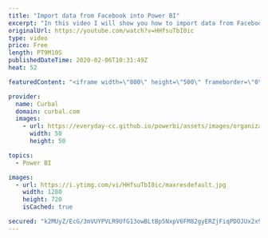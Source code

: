 ```yaml
---
title: "Import data from Facebook into Power BI"
excerpt: "In this video I will show you how to import data from Facebook into Power BI using the facebook connector. In part 2, I will show you how to import the data from Facebook API directly.   Looking for a download file? Go to our Download Center: https://curbal.com/donwload-center  SUBSCRIBE to learn more"
originalUrl: https://youtube.com/watch?v=HHfsuTbI0ic
type: video
price: Free
length: PT9M10S
publishedDateTime: 2020-02-06T10:31:49Z
heat: 52

featuredContent: "<iframe width=\"800\" height=\"500\" frameborder=\"0\" src=\"https://www.youtube.com/embed/HHfsuTbI0ic\" allow=\"accelerometer; autoplay; encrypted-media; gyroscope; picture-in-picture\" allowfullscreen></iframe>"

provider:
  name: Curbal
  domain: curbal.com
  images:
    - url: https://everyday-cc.github.io/powerbi/assets/images/organizations/curbal.com-50x50.jpg
      width: 50
      height: 50

topics:
  - Power BI

images:
  - url: https://i.ytimg.com/vi/HHfsuTbI0ic/maxresdefault.jpg
    width: 1280
    height: 720
    isCached: true

secured: "k2MUyZ/EcG/3mVUYPVLR9UfG13owBLtBp5NxpV6FM82gyERZjFiqPDOJUx2x9hTXu0y6hBH4Hr1fGIAek5J1/vw9DtFd2rK9BAVCLc+5ijzqyD5DLviqtbJ5nBv1f62yVs981n2b+eRPsj35+Oxyk261+/yx5O6IGYNH8RnTOwSdEn81g1h7XNFv+4MfVBfnk8HSZDvf0KBNNw66HcoBVbSSsSyQ2PMbHS5VgEYYpOEmnF/Tu/Y0bquZcXwUB+yZ10KS3zsh4gQOtxyFVVRDKaSeNs/ElvusLsz8nug6mIqzFIawEGLaMAGk1SmV+cMwJouR+iQ20Zp/BNJDBuFz92zOERTAa+A0Fy8Yh6vkmesFwQQiGBrqzeJyvdvIEccL43Bi59PIfS2azsnS6mp0dpP6r5voANcbGWuxD2I0nuw=;u0tFNyK9UgJsOvqq0nEfDQ=="
---
```


